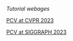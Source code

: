 
*Tutorial webages*

[PCV at CVPR 2023](https://hgchen.com/pol_vis_tutorial/cvpr2023/)

[PCV at SIGGRAPH 2023](https://hgchen.com/pol_vis_tutorial/siggraph2023/)